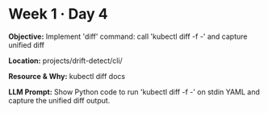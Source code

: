 # Week 1 · Day 4

**Objective:** Implement 'diff' command: call 'kubectl diff -f -' and capture unified diff

**Location:** projects/drift-detect/cli/

**Resource & Why:** kubectl diff docs

**LLM Prompt:** Show Python code to run 'kubectl diff -f -' on stdin YAML and capture the unified diff output.
